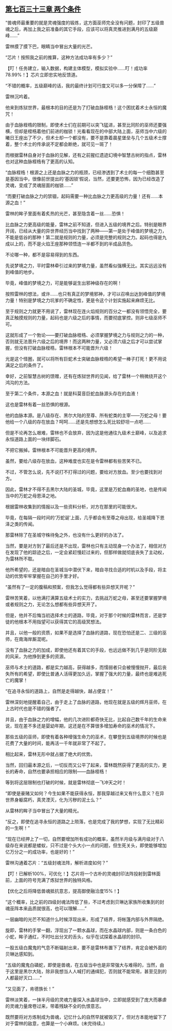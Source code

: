 ## [第七百三十三章 两个条件](https://www.xxbiquge.com/11_11222/8998489.html)


  “兽魂师最重要的就是灵魂强度的锻炼，这方面巫师完全没有问题，封印了五级兽魂之后，再加上我之前准备的其它手段，应该可以将真灵推进到满月的五级巅峰……”

  雷林摸了摸下巴，眼睛当中冒出大量的光芒。

  “芯片！按照我之前的推算，这种方法成功率有多少？”

  【叮！任务建立，输入数据，构建主体模型，模拟实验中……叮！成功率78.99%！】芯片立即忠实地反馈道。

  “不错的概率，五级巅峰的话，我的最终计划可行度又可以多一分保障了……”

  雷林沉吟着。

  他来到炼狱世界，最根本的目的还是为了打破血脉桎梏！这个困扰着术士永恒的魔咒！

  由于血脉桎梏的限制，即使术士们在前期可以突飞猛进，甚至比同阶的巫师还要强横，但却是桎梏着他们前进的枷锁！光看看现在的中部大陆上面，巫师当中六级的曦日王座出了不少，但术士却一个都没有，要不是靠着晨星堡垒与几个五级术士撑着，整个术士的传承说不定都会断绝，就可见一斑了！

  而根据雷林自身对于血脉的见解，还有之前猩红遗迹幻境中智慧古树的指点，雷林也对这种血脉桎梏有了更高的认知。

  “血脉桎梏！根源之上还是血脉之力的瓶颈，已经渗透到了术士的每一个细胞甚至是基因当中，很像前世提出的‘基因锁’假说，当然，还要更恐怖，因为已经改造了灵魂，变成了灵魂层面的枷锁……”

  “而要打破血脉之力的禁锢，起码需要一种比血脉之力更高级的力量！还有……本源之血！”

  雷林的眸子里面有着炙热的光芒，甚至隐含着一丝……恐惧！

  比血脉之力更高级的能量，雷林之前不知道，但进入五级的境界之后。特别是眼界开阔，已经从大量的异世界经历当中找到了两种——第一是处于峰值的梦境之力，不能是低谷的那种！第二就是规则的力量，必须是完整的规则之力。起码也得是九成以上的，而不是火焰王座那种领悟连一半都不到的半成品货色。

  不论哪一种，都不是容易得到的东西。

  先说梦境之力，平时雷林牵引过来的梦境力量，虽然看似强横无比。其实远远没有到峰值的地步。

  毕竟，峰值的梦境之力，可是能够诞生出邪神级存在的啊！

  按照雷林的想法，或许……也只有真正的梦境邪神，才可以召唤出达到峰值的梦境力量！特别是梦境之力坑爹的不确定性，更是令这个计划实施起来麻烦无比。

  至于规则之力就更不用说了，雷林现在连火焰规则的百分之一都没有领悟完全，要真正触摸规则的力量，起码也是六级之后的事情，而要彻底掌控。则非七级巫师不可。

  这就形成了一个勃论——要打破血脉桎梏、必须掌握梦境之力与规则之力的一种，否则就无法晋升六级之后的境界！而这两种力量，又必须六级之后才可以尝试掌握，但没有打破血脉桎梏，雷林根本不可能晋升六级！

  光是这个怪圈，就可以将所有巨蛇术士突破血脉桎梏的希望一棒子打死！更不用说满足之后的条件了。

  幸好，之前智慧古树的馈赠，还有在炼狱世界的见闻，给了雷林一个稍微绕开这个鸿沟的方法。

  至于第二个条件，本源之血！就是科莫音巨蛇血脉源头存在的血液！

  这也是雷林有着一丝恐惧的根源。

  他的血脉本源。是八级存在、黑尔大陆的至尊、所有蛇类的主宰——万蛇之母！要他给一个八级的存在放血？呵呵……还是先想想怎么死比较舒坦一点吧……

  但是不论再怎么艰难，雷林也不会放弃，因为这是他通往九级术士巅峰，以及追求永恒道路上面的一块绊脚石。

  不把它搬掉。雷林根本不可能晋升更高的境界。

  虽然，要给八级存在放血，这种难度也实在是令雷林都有些苦笑不已。

  不过，不管怎么说，先不说打不打得过的问题，要给对方放血。至少也要找到对方。

  因此，雷林才不得不去黑尔大陆的圣城，毕竟，这里是万蛇血裔的圣地，也是传闻当中的万蛇之母恩泽之地。

  根据雷林收集到的情报以及一些资料分析，对方在那里的可能很大。

  毕竟，在每隔一段时间的‘万蛇诞’上面，几乎都会有至尊之母出现，给圣城降下恩泽之类的传闻。

  那雷林除了在圣城守株待兔之外，也没有什么更好的办法了。

  当然，要是对方到了最后还是不出现，雷林也只有主动现身一个办法了，相信对方在发现了他的踪迹之后，一定会紧赶慢赶过来的，但那样做就彻底丧失了主动权，为雷林所不取。

  他所希望的，还是暗自在圣城当中潜伏下来，暗自寻找合适的时机以及手段，将主动的优势牢牢掌握在自己的手里才好。

  “虽然有了一定的腹稿和预案，但我怎么觉得都有些异想天开呢？”

  雷林苦笑着，以他满打满算五级术士的实力，去挑战万蛇之母，甚至还要掌握梦境或者规则之力，无论怎么想都有些异想天开了。

  但是，他并不后悔当初选择术士的道路，毕竟，对于那个时候的雷林而言，还是学徒的他根本不用指望可以获得其它的高级冥想法。

  并且，以他一般的资质，如果不是选择了血脉的道路，现在恐怕还是二、三级的巫师，在南海岸厮混呢。

  没有了血脉之力的加成，即使他还有着其它的手段，也远远做不到几乎是同阶无敌的风采，为他挣到更多的资源。

  巫师与术士的道路，都是实力越高，获得越多，而懦弱者只会被慢慢抛开，最后丧失所有的希望，即使比普通人活得更加久远，掌握了强大的力量，最终也是难逃死亡的魔掌！

  “在追寻永恒的道路上，自然是走得越快，越占便宜！”

  雷林深刻地提醒着自己，由于走上了血脉的道路，他现在就是五级的辉月巫师，在上古时代也是不错的强者了。

  并且，由于血脉之力的增幅，他的几次进阶都奇快无比，比起自己数千年的生命来说，现在差不多还是婴幼年期，这还是在不算很多增加寿命的巫术的情况下。

  那些五级的巫师，即使有着各种增强生命力的巫术，在攀登到五级境界的时候也是花费了大量的时间，能再活一千年就非常了不起了。

  相比起来，雷林无形中就占据了绝大的优势。

  当然，回归最本源之后，一切反而又公平了起来，雷林既然获得了更高的实力，更长的寿命，自然也要承担相应的限制——血脉桎梏！

  等到将这层限制也打破的时候，就是雷林彻底一飞冲天之时！

  “即使是豪赌又如何？今生如果不能获得永恒，那我穿越过来又有什么意义？在异世界身躯腐朽，真灵湮灭，化为污秽的泥土么？”

  从雷林的眸子当中冒出了大量的精光。

  “反之，即使在追寻永恒的道路之上陨落，也是完成了我的梦想，实现了无比精彩的一生啊！”

  “现在已经押上了一切，自然要增加所有成功的概率，虽然半月级与满月级对于八级存在来说都是蝼蚁，只不过是个头大小一点的问题，但生死关头，即使能够增加亿万分之一的成功率，也是好的！”

  雷林沟通着芯片：“五级封魂法阵，解析进度如何？”

  【叮！已解析100%，可优化！】芯片将一个古朴的灵魂封印法阵投射到雷林面前，上面的符号充满了炼狱世界的独特风格。

  【优化之后将降低兽魂抵抗意志，提高御使融洽度15%！】

  “这个概率，比之前的四级封魂法阵低了些，不过考虑到贝琳达家族所收集到的封魂巫阵本来品质就很高，也可以理解……”

  一层幽暗的光芒不知道什么时候浮现出来，形成了结界，将帐篷内部与外界隔绝。

  旋即，雷林的手掌一翻，浮现出了一颗水晶球，而在水晶球内部，则是一条白色的小蛇，眸子通红，不时吐出分叉的舌头，似乎在试探着水晶球的封印。

  一股五级白魔鬼的气息不断辐射出来，要不是雷林布置下了结界，肯定会被外面的贝琳达感知到。

  “五级的魔鬼白磷蛇，即使是兽魂，在五级当中也是非常强大与难得的，当然，由于这里是黑尔大陆，除非我想当人人喊打的通缉犯，否则就不能常用，甚至见到的人都最好灭口……”

  “又见面了，肯德族长！”

  雷林淡笑着，一抹半月级的灵魂力量探入水晶球当中，立即就感受到了庞大而暴虐的灵魂力量席卷过来，带着残缺不全的仇恨意志。

  既然要将对方炼制成为兽魂，记忆什么的自然早就被毁灭了，但对方本能地留下了对于雷林的敌意，也算是一个小麻烦。(未完待续。)
